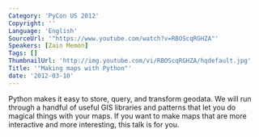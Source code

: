 ```yaml
---
Category: 'PyCon US 2012'
Copyright: ''
Language: 'English'
SourceUrl: '"https://www.youtube.com/watch?v=RBOScqRGHZA"'
Speakers: [Zain Memon]
Tags: []
ThumbnailUrl: 'http://img.youtube.com/vi/RBOScqRGHZA/hqdefault.jpg'
Title: '"Making maps with Python"'
date: '2012-03-10'
---
```

Python makes it easy to store, query, and transform geodata. We will run
through a handful of useful GIS libraries and patterns that let you do magical
things with your maps. If you want to make maps that are more interactive and
more interesting, this talk is for you.

